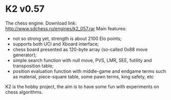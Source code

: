 K2 v0.57
==
The chess engine. 
Download link: http://www.sdchess.ru/engines/k2_057.rar
 Main features:
- not so strong yet, strength is about 2100 Elo points;
- supports both UCI and Xboard interface;
- chess board presented as 120-byte array (so-called 0x88 move generator);
- simple search function with null move, PVS, LMR, SEE, futility and transposition table;
- position evaluation function with middle-game and endgame terms such as material,
  piece-square table, some pawn terms, king safety, etc

K2 is the hobby project, the aim is to have some fun with experiments on chess algorithms.
